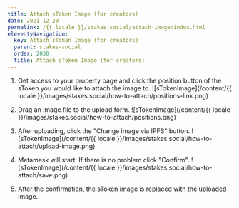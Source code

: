 ```yaml
---
title: Attach sToken Image (for creators)
date: 2021-12-28
permalink: /{{ locale }}/stakes-social/attach-image/index.html
eleventyNavigation:
  key: Attach sToken Image (for creators)
  parent: stakes-social
  order: 2030
  title: Attach sToken Image (for creators)
---
```


1. Get access to your property page and click the position button of the sToken you would like to attach the image to.
   ![sTokenImage](/content/{{ locale }}/images/stakes.social/how-to-attach/positions-link.png)

2. Drag an image file to the upload form.
   ![sTokenImage](/content/{{ locale }}/images/stakes.social/how-to-attach/positions.png)

3. After uploading, click the "Change image via IPFS" button.
   ![sTokenImage](/content/{{ locale }}/images/stakes.social/how-to-attach/upload-image.png)

4. Metamask will start. If there is no problem click "Confirm".
   ![sTokenImage](/content/{{ locale }}/images/stakes.social/how-to-attach/save.png)

5. After the confirmation, the sToken image is replaced with the uploaded image.
